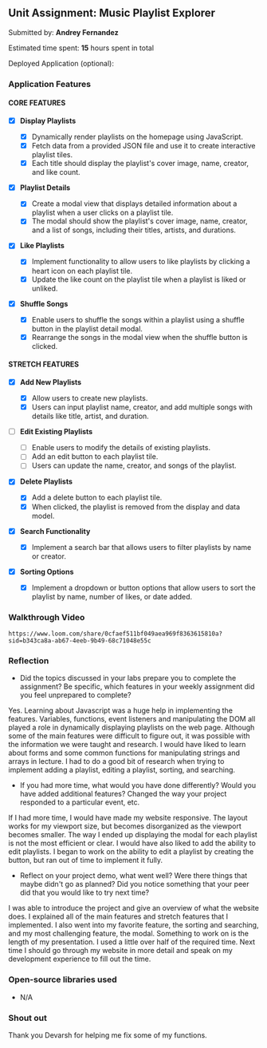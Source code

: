 ## Unit Assignment: Music Playlist Explorer

Submitted by: **Andrey Fernandez**

Estimated time spent: **15** hours spent in total

Deployed Application (optional):

### Application Features

#### CORE FEATURES

- [x] **Display Playlists**

  - [x] Dynamically render playlists on the homepage using JavaScript.
  - [x] Fetch data from a provided JSON file and use it to create interactive playlist tiles.
  - [x] Each title should display the playlist's cover image, name, creator, and like count.

- [x] **Playlist Details**

  - [x] Create a modal view that displays detailed information about a playlist when a user clicks on a playlist tile.
  - [x] The modal should show the playlist's cover image, name, creator, and a list of songs, including their titles, artists, and durations.

- [x] **Like Playlists**

  - [x] Implement functionality to allow users to like playlists by clicking a heart icon on each playlist tile.
  - [x] Update the like count on the playlist tile when a playlist is liked or unliked.

- [x] **Shuffle Songs**
  - [x] Enable users to shuffle the songs within a playlist using a shuffle button in the playlist detail modal.
  - [x] Rearrange the songs in the modal view when the shuffle button is clicked.

#### STRETCH FEATURES

- [x] **Add New Playlists**

  - [x] Allow users to create new playlists.
  - [x] Users can input playlist name, creator, and add multiple songs with details like title, artist, and duration.

- [ ] **Edit Existing Playlists**

  - [ ] Enable users to modify the details of existing playlists.
  - [ ] Add an edit button to each playlist tile.
  - [ ] Users can update the name, creator, and songs of the playlist.

- [x] **Delete Playlists**

  - [x] Add a delete button to each playlist tile.
  - [x] When clicked, the playlist is removed from the display and data model.

- [x] **Search Functionality**

  - [x] Implement a search bar that allows users to filter playlists by name or creator.

- [x] **Sorting Options**
  - [x] Implement a dropdown or button options that allow users to sort the playlist by name, number of likes, or date added.

### Walkthrough Video

`https://www.loom.com/share/0cfaef511bf049aea969f8363615810a?sid=b343ca8a-ab67-4eeb-9b49-68c71048e55c`

### Reflection

- Did the topics discussed in your labs prepare you to complete the assignment? Be specific, which features in your weekly assignment did you feel unprepared to complete?

Yes. Learning about Javascript was a huge help in implementing the features. Variables, functions, event listeners and manipulating the DOM all played a role in dynamically displaying playlists on the web page. Although some of the main features were difficult to figure out, it was possible with the information we were taught and research. I would have liked to learn about forms and some common functions for manipulating strings and arrays in lecture. I had to do a good bit of research when trying to implement adding a playlist, editing a playlist, sorting, and searching.

- If you had more time, what would you have done differently? Would you have added additional features? Changed the way your project responded to a particular event, etc.

If I had more time, I would have made my website responsive. The layout works for my viewport size, but becomes disorganized as the viewport becomes smaller. The way I ended up displaying the modal for each playlist is not the most efficient or clear. I would have also liked to add the ability to edit playlists. I began to work on the ability to edit a playlist by creating the button, but ran out of time to implement it fully.

- Reflect on your project demo, what went well? Were there things that maybe didn't go as planned? Did you notice something that your peer did that you would like to try next time?

I was able to introduce the project and give an overview of what the website does. I explained all of the main features and stretch features that I implemented. I also went into my favorite feature, the sorting and searching, and my most challenging feature, the modal. Something to work on is the length of my presentation. I used a little over half of the required time. Next time I should go through my website in more detail and speak on my development experience to fill out the time.

### Open-source libraries used

- N/A

### Shout out

Thank you Devarsh for helping me fix some of my functions.
